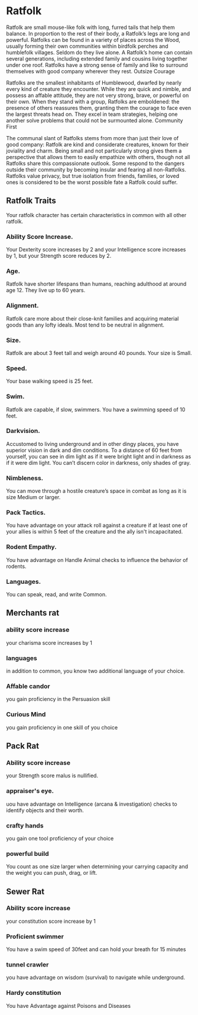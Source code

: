 # Ratfolk

Ratfolk are small mouse-like folk with long, furred tails that help them balance. In proportion to the rest of their body, a Ratfolk’s legs are long and powerful. Ratfolks can be found in a variety of places across the Wood, usually forming their own communities within birdfolk perches and humblefolk villages. Seldom do they live alone. A Ratfolk’s home can contain several generations, including extended family and cousins living together under one roof. Ratfolks have a strong sense of family and like to surround themselves with good company wherever they rest.
Outsize Courage

Ratfolks are the smallest inhabitants of Humblewood, dwarfed by nearly every kind of creature they encounter. While they are quick and nimble, and possess an affable attitude, they are not very strong, brave, or powerful on their own. When they stand with a group, Ratfolks are emboldened: the presence of others reassures them, granting them the courage to face even the largest threats head on. They excel in team strategies, helping one another solve problems that could not be surmounted alone.
Community First

The communal slant of Ratfolks stems from more than just their love of good company: Ratfolk are kind and considerate creatures, known for their joviality and charm. Being small and not particularly strong gives them a perspective that allows them to easily empathize with others, though not all Ratfolks share this compassionate outlook. Some respond to the dangers outside their community by becoming insular and fearing all non-Ratfolks. Ratfolks value privacy, but true isolation from friends, families, or loved ones is considered to be the worst possible fate a Ratfolk could suffer.

## Ratfolk Traits


Your ratfolk character has certain characteristics in common with all other ratfolk.

### Ability Score Increase. 
Your Dexterity score increases by 2 and your Intelligence score increases by 1, but your Strength score reduces by 2.

### Age. 
 Ratfolk have shorter lifespans than humans, reaching adulthood at around age 12. They live up to 60 years.

### Alignment. 
 Ratfolk care more about their close-knit families and acquiring material goods than any lofty ideals. Most tend to be neutral in alignment.

### Size. 
 Ratfolk are about 3 feet tall and weigh around 40 pounds. Your size is Small.

### Speed. 
 Your base walking speed is 25 feet.

### Swim. 
 Ratfolk are capable, if slow, swimmers. You have a swimming speed of 10 feet.

### Darkvision. 
 Accustomed to living underground and in other dingy places, you have superior vision in dark and dim conditions. To a distance of 60 feet from yourself, you can see in dim light as if it were bright light and in darkness as if it were dim light. You can’t discern color in darkness, only shades of gray.

### Nimbleness. 
 You can move through a hostile creature’s space in combat as long as it is size Medium or larger.

### Pack Tactics. 
 You have advantage on your attack roll against a creature if at least one of your allies is within 5 feet of the creature and the ally isn't incapacitated.

### Rodent Empathy. 
 You have advantage on Handle Animal checks to influence the behavior of rodents.

### Languages. 
 You can speak, read, and write Common.

## Merchants rat

### ability score increase
your charisma score increases by 1

### languages
in addition to common, you know two additional language of your choice.

### Affable candor
you gain  proficiency in the Persuasion skill

### Curious Mind
you gain proficiency in one skill of you choice


## Pack Rat

### Ability score increase
your Strength score malus is nullified.

### appraiser's eye.
uou have advantage on Intelligence (arcana & investigation) checks to identify objects and their worth.

### crafty hands
you gain one tool proficiency of your choice

### powerful build 
You count as one size larger when determining your carrying capacity and the weight you can push, drag, or lift.

## Sewer Rat

### Ability score increase
your constitution score increase by 1

### Proficient swimmer
You have a swim speed of 30feet and can hold your breath for 15 minutes

### tunnel crawler
you have advantage on wisdom (survival) to navigate while underground.

### Hardy constitution
You have Advantage against Poisons and Diseases
